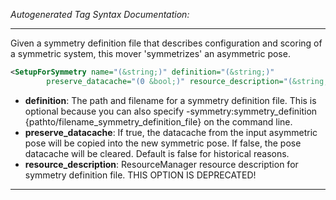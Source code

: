 <!-- THIS IS AN AUTOGENERATED FILE: Don't edit it directly, instead change the schema definition in the code itself. -->

_Autogenerated Tag Syntax Documentation:_

---
Given a symmetry definition file that describes configuration and scoring of a symmetric system, this mover 'symmetrizes' an asymmetric pose.

```xml
<SetupForSymmetry name="(&string;)" definition="(&string;)"
        preserve_datacache="(0 &bool;)" resource_description="(&string;)" />
```

-   **definition**: The path and filename for a symmetry definition file. This is optional because you can also specify -symmetry:symmetry_definition {pathto/filename_symmetry_definition_file} on the command line.
-   **preserve_datacache**: If true, the datacache from the input asymmetric pose will be copied into the new symmetric pose. If false, the pose datacache will be cleared. Default is false for historical reasons.
-   **resource_description**: ResourceManager resource description for symmetry definition file. THIS OPTION IS DEPRECATED!

---

